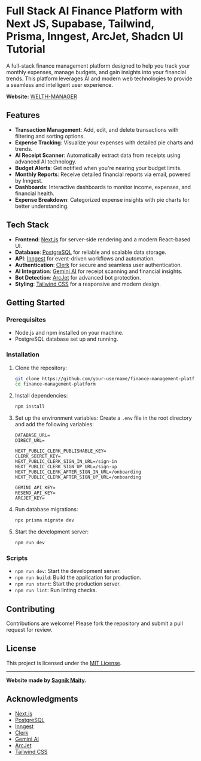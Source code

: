 # Full Stack AI Finance Platform with Next JS, Supabase, Tailwind, Prisma, Inngest, ArcJet, Shadcn UI Tutorial 


A full-stack finance management platform designed to help you track your monthly expenses, manage budgets, and gain insights into your financial trends. This platform leverages AI and modern web technologies to provide a seamless and intelligent user experience.


**Website:** [WELTH-MANAGER](https://welth-manager.vercel.app/)


## Features

- **Transaction Management**: Add, edit, and delete transactions with filtering and sorting options.
- **Expense Tracking**: Visualize your expenses with detailed pie charts and trends.
- **AI Receipt Scanner**: Automatically extract data from receipts using advanced AI technology.
- **Budget Alerts**: Get notified when you're nearing your budget limits.
- **Monthly Reports**: Receive detailed financial reports via email, powered by Inngest.
- **Dashboards**: Interactive dashboards to monitor income, expenses, and financial health.
- **Expense Breakdown**: Categorized expense insights with pie charts for better understanding.

## Tech Stack

- **Frontend**: [Next.js](https://nextjs.org/) for server-side rendering and a modern React-based UI.
- **Database**: [PostgreSQL](https://www.postgresql.org/) for reliable and scalable data storage.
- **API**: [Inngest](https://www.inngest.com/) for event-driven workflows and automation.
- **Authentication**: [Clerk](https://clerk.dev/) for secure and seamless user authentication.
- **AI Integration**: [Gemini AI](https://ai.google/) for receipt scanning and financial insights.
- **Bot Detection**: [ArcJet](https://arcjet.com/) for advanced bot protection.
- **Styling**: [Tailwind CSS](https://tailwindcss.com/) for a responsive and modern design.

## Getting Started

### Prerequisites

- Node.js and npm installed on your machine.
- PostgreSQL database set up and running.

### Installation

1. Clone the repository:
   ```bash
   git clone https://github.com/your-username/finance-management-platform.git
   cd finance-management-platform
   ```

2. Install dependencies:
   ```bash
   npm install
   ```

3. Set up the environment variables:
   Create a `.env` file in the root directory and add the following variables:
   ```
   DATABASE_URL=
   DIRECT_URL=

   NEXT_PUBLIC_CLERK_PUBLISHABLE_KEY=
   CLERK_SECRET_KEY=
   NEXT_PUBLIC_CLERK_SIGN_IN_URL=/sign-in
   NEXT_PUBLIC_CLERK_SIGN_UP_URL=/sign-up
   NEXT_PUBLIC_CLERK_AFTER_SIGN_IN_URL=/onboarding
   NEXT_PUBLIC_CLERK_AFTER_SIGN_UP_URL=/onboarding

   GEMINI_API_KEY=
   RESEND_API_KEY=
   ARCJET_KEY=
   ```

4. Run database migrations:
   ```bash
   npx prisma migrate dev
   ```

5. Start the development server:
   ```bash
   npm run dev
   ```

### Scripts

- `npm run dev`: Start the development server.
- `npm run build`: Build the application for production.
- `npm run start`: Start the production server.
- `npm run lint`: Run linting checks.

## Contributing

Contributions are welcome! Please fork the repository and submit a pull request for review.

## License

This project is licensed under the [MIT License](LICENSE).

---


**Website made by [Sagnik Maity](https://github.com/sagnikmaity33).**

## Acknowledgments

- [Next.js](https://nextjs.org/)
- [PostgreSQL](https://www.postgresql.org/)
- [Inngest](https://www.inngest.com/)
- [Clerk](https://clerk.dev/)
- [Gemini AI](https://ai.google/)
- [ArcJet](https://arcjet.com/)
- [Tailwind CSS](https://tailwindcss.com/)
